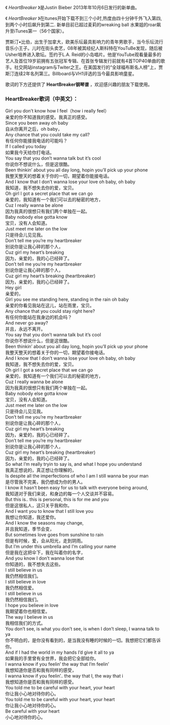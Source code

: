 

《 _HeartBreaker_ 》是Justin Bieber 2013年年10月6日发行的新单曲。  
  
《 _HeartBreaker_ 》在itunes开始下载不到三个小时,热度由四十分钟千外飞入第四,到两个小时后飙升到第二.
新单目前已超过麦莉的wreaking ball 水果姐的roar飙升至iTunes第一（56个国家）。  
  
贾斯汀•比伯，出生于加拿大，欧美乐坛最具影响力的青年男歌手，当今乐坛流行音乐小王子。儿时在街头卖艺，08年被其经纪人斯科特在YouTuBe发现，随后被Usher培养进入歌坛。签约于L.A.
Reid的小岛唱片。他是YouTube观看量最多的艺人及首位19岁前拥有五张冠军专辑、在首张专辑发行前就有4首TOP40单曲的歌手。社交网站instagram与Twiter之王。在美国发行的“全球福布斯名人榜”上，贾斯汀连续2年名列第三。Billboard与VH1评选的当今最具影响童星。  
  
歌词的下方还提供了 **HeartBreaker钢琴谱** ，欢迎感兴趣的朋友下载使用。

### HeartBreaker歌词（中英文）：

Girl you don’t know how I feel（how i really feel）  
亲爱的你不知道我的感受。我真正的感受。  
Since you been away oh baby  
自从你离开之后，oh baby，  
Any chance that you could take my call?  
有任何你能接我电话的可能吗？  
If I called you today  
如果我今天给你打电话。  
You say that you don’t wanna talk but it’s cool  
你说你不想说什么，但是这很酷。  
Been thinkin’ about you all day long, hopin you’ll pick up your phone  
我整天整天的想着关于你的一切，期望着你能接电话。  
And I know that I don’t wanna lose your love oh baby, oh baby  
我知道，我不想失去你的爱，宝贝。  
Oh girl I got a secret place that we can go  
亲爱的，我知道有一个我们可以去的秘密的地方，  
Cuz I really wanna be alone  
因为我真的很想只有我们两个单独在一起。  
Baby nobody else gotta know  
宝贝，没有人会知道。  
Just meet me later on the low  
只是待会儿见见我。  
Don’t tell me you’re my heartbreaker  
别说你是让我心碎的那个人，  
Cuz girl my heart’s breaking  
因为，亲爱的，我的心已经碎了。  
Don’t tell me you’re my heartbreaker  
别说你是让我心碎的那个人，  
Cuz girl my heart’s breaking (heartbreaker)  
因为，亲爱的，我的心已经碎了。  
Hey girl  
亲爱的，  
Girl you see me standing here, standing in the rain oh baby  
亲爱的你看见我站在这儿，站在雨里，宝贝。  
Any chance that you could stay right here?  
有任何你能站在我身边的机会吗？  
And never go away?  
并且，永远不离开。  
You say that you don’t wanna talk but it’s cool  
你说你不想说什么，但是这很酷。  
Been thinkin’ about you all day long, hopin you’ll pick up your phone  
我整天整天的想着关于你的一切，期望着你接电话。  
And I know that I don’t wanna lose your love oh baby, oh baby  
我知道，我不想失去你的爱，宝贝。  
Oh girl I got a secret place that we can go  
亲爱的，我知道有一个我们可以去的秘密的地方，  
Cuz I really wanna be alone  
因为我真的很想只有我们两个单独在一起。  
Baby nobody else gotta know  
宝贝，没有人会知道。  
Just meet me later on the low  
只是待会儿见见我。  
Don’t tell me you’re my heartbreaker  
别说你是让我心碎的那个人，  
Cuz girl my heart’s breaking  
因为，亲爱的，我的心已经碎了。  
Don’t tell me you’re my heartbreaker  
别说你是让我心碎的那个人，  
Cuz girl my heart’s breaking (heartbreaker)  
因为，亲爱的，我的心已经碎了。  
So what I’m really tryin to say is, and what I hope you understand  
我真正想说的，真正想让你理解的，  
Is despite all the imperfections of who I am I still wanna be your man  
是尽管我不完美，我仍想成为你的男人。  
I know it hasn’t been easy for us to talk with everyone being around,  
我知道对于我们来说，和身边的每一个人交谈并不容易。  
But this is.. this is personal, this is for me and you  
但是这很私人，这只关乎我和你。  
And I want you to know that I still love you  
我想让你知道，我还爱你。  
And I know the seasons may change,  
并且我知道，季节会变，  
But sometimes love goes from sunshine to rain  
但是有时候，爱，会从阳光，走到阴雨。  
But I’m under this umbrella and I’m calling your name  
但是我在这把伞下，我在叫着你的名字，  
And you know I don’t wanna lose that  
你知道的，我不想失去这些。  
I still believe in us  
我仍然相信我们。  
I still believe in love  
我仍然相信爱。  
I still believe in us  
我仍然相信我们。  
I hope you believe in love  
我期望着你也相信爱。  
The way I believe in us  
我相信我们的方式。  
You don’t see, is what you don’t see, is when I don’t sleep, I wanna talk to
ya  
你不明白的，是你没有看到的，是当我没有睡的时候的一切。我想把它们都告诉你。  
And if I had the world in my hands I’d give it all to ya  
如果我的手里曾有全世界，我会把它全部给你。  
I wanna know if you feelin’ the way that I’m feelin’  
我想知道你是否和我有同样的感受，  
I wanna know if you feelin’.. the way that I, the way that i  
我想知道你是否和我有同样的感受。  
You told me to be careful with your heart, your heart  
你让我小心地对待你的心。  
You told me to be careful with your heart, your heart  
你让我小心地对待你的心。  
Be careful with your heart  
小心地对待你的心。

